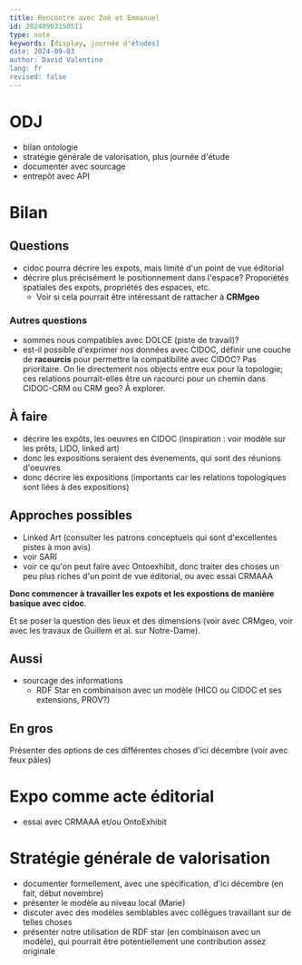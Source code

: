 ```yaml
---
title: Rencontre avec Zoë et Emmanuel
id: 20240903150511
type: note
keywords: [display, journée d'études]
date: 2024-09-03
author: David Valentine
lang: fr
revised: false
---
```

# ODJ

- bilan ontologie
- stratégie générale de valorisation, plus journée d'étude
- documenter avec sourcage
- entrepôt avec API

# Bilan

## Questions

- cidoc pourra décrire les expots, mais limité d'un point de vue éditorial
- décrire plus précisément le positionnement dans l'espace? Proporiétés spatiales des expots, propriétés des espaces, etc.
  - Voir si cela pourrait être intéressant de rattacher à **CRMgeo**

### Autres questions

- sommes nous compatibles avec DOLCE (piste de travail)?
- est-il possible d'exprimer nos données avec CIDOC, définir une couche de **racourcis** pour permettre la compatibilité avec CIDOC? Pas prioritaire. On lie directement nos objects entre eux pour la topologie; ces relations pourrait-elles être un racourci pour un chemin dans CIDOC-CRM ou CRM geo? À explorer.

## À faire

- décrire les expôts, les oeuvres en CIDOC (inspiration : voir modèle sur les prêts, LIDO, linked art)
- donc les expositions seraient des évenements, qui sont des réunions d'oeuvres
- donc décrire les expositions (importants car les relations topologiques sont liées à des expositions)

## Approches possibles

- Linked Art (consulter les patrons conceptuels qui sont d'excellentes pistes à mon avis)
- voir SARI
- voir ce qu'on peut faire avec Ontoexhibit, donc traiter des choses un peu plus riches d'un point de vue éditorial, ou avec essai CRMAAA

**Donc commencer à travailler les expots et les expostions de manière basique avec cidoc**.

Et se poser la question des lieux et des dimensions (voir avec CRMgeo, voir avec les travaux de Guillem et al. sur Notre-Dame).

## Aussi

- sourcage des informations
  - RDF Star en combinaison avec un modèle (HICO ou CIDOC et ses extensions, PROV?)

## En gros

Présenter des options de ces différentes choses d'ici décembre (voir avec feux pâles)

# Expo comme acte éditorial

- essai avec CRMAAA et/ou OntoExhibit

# Stratégie générale de valorisation

- documenter formellement, avec une spécification, d'ici décembre (en fait, début novembre)
- présenter le modèle au niveau local (Marie)
- discuter avec des modèles semblables avec collègues travaillant sur de telles choses
- présenter notre utilisation de RDF star (en combinaison avec un modèle), qui pourrait être potentiellement une contribution assez originale

